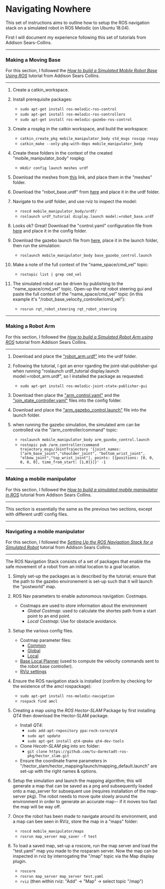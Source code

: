 # Navigating Nowhere

This set of instructions aims to outline how to setup the ROS navigation stack on a simulated robot in ROS Melodic (on Ubuntu 18.04). 

First I will document my experience following this set of tutorials from Addison Sears-Collins.

---
### Making a Moving Base

For this section, I followed the *[How to build a Simulated Mobile Robot Base Using ROS](https://automaticaddison.com/how-to-build-a-simulated-mobile-robot-base-using-ros/)* tutorial from Addison Sears Collins.

---

1) Create a catkin_workspace.

2) Install prerequisite packages:
     - `sudo apt-get install ros-melodic-ros-control`
     - `sudo apt-get install ros-melodic-ros-controllers`
     - `sudo apt-get install ros-melodic-gazebo-ros-control` 

3) Create a rospkg in the catkin workspace, and build the workspace:
     - `catkin_create_pkg mobile_manipulator_body std_msgs roscpp rospy`
     - `catkin_make --only-pkg-with-deps mobile_manipulator_body`

4) Create these folders in the context of the created "mobile_manipulator_body" rospkg:
      - `mkdir config launch meshes urdf`

5) Download the meshes from [this](https://drive.google.com/drive/folders/1-NTb0bWy1NfOFHB96pBzhM4gDQA02zE-?usp=sharing) link, and place them in the "meshes" folder.

6) Download the "robot_base.urdf" from [here](https://drive.google.com/drive/folders/1oX9Eyd1fKWX1HOQfMhK5aJoHKeJjznzM?usp=sharing) and place it in the urdf folder.

7) Navigate to the urdf folder, and use rviz to inspect the model:
   - `roscd mobile_manipulator_body/urdf/`
   - `roslaunch urdf_tutorial display.launch model:=robot_base.urdf`

8) Looks ok? Great! Download the "control.yaml" configuration file from [here](https://drive.google.com/drive/folders/1UlkrsKflhNXCpGrL4QA26yL3ezgKfteg?usp=sharing) and place it in the config folder.

9) Download the gazebo launch file from [here](https://drive.google.com/drive/folders/1Acv58Up41u5pYDM5yE1jru_YoVbn_rCl?usp=sharing), place it in the launch folder, then run the simulation:
   - `roslaunch mobile_manipulator_body base_gazebo_control.launch`

10) Make a note of the full context of the "name_space/cmd_vel" topic:
    - `rostopic list | grep cmd_vel`

11) The simulated robot can be driven by publishing to the "name_space/cmd_vel" topic. Open-up the rqt robot steering gui and paste the full context of the "name_space/cmd_vel" topic (in this example it's "/robot_base_velocity_controller/cmd_vel"):
    - `rosrun rqt_robot_steering rqt_robot_steering`

---
### Making a Robot Arm
For this section, I followed the *[How to build a Simulated Robot Arm using ROS](https://automaticaddison.com/how-to-build-a-simulated-robot-arm-using-ros/)* tutorial from Addison Sears Collins.

---

1) Download and place the ["robot_arm.urdf"](https://drive.google.com/drive/folders/1oX9Eyd1fKWX1HOQfMhK5aJoHKeJjznzM?usp=sharing) into the urdf folder.

2) Following the tutorial, I got an error rgarding the joint-stat-publisher-gui when running "roslaunch urdf_tutorial display.launch model:=robot_arm.urdf", so I installed the package as requested:
   - `sudo apt-get install ros-melodic-joint-state-publisher-gui`

3) Download then place the ["arm_control.yaml"](https://drive.google.com/drive/folders/1UlkrsKflhNXCpGrL4QA26yL3ezgKfteg?usp=sharing) and the ["join_state_controller.yaml"](https://drive.google.com/drive/folders/1UlkrsKflhNXCpGrL4QA26yL3ezgKfteg?usp=sharing) files into the config folder.

4) Download and place the ["arm_gazebo_control.launch"](https://drive.google.com/drive/folders/1Acv58Up41u5pYDM5yE1jru_YoVbn_rCl?usp=sharing) file into the launch folder.

5) when running the gazebo simulation, the simulated arm can be controlled via the "/arm_controller/command" topic:
   - `roslaunch mobile_manipulator_body arm_gazebo_control.launch`
   - `rostopic pub /arm_controller/command trajectory_msgs/JointTrajectory '{joint_names: ["arm_base_joint","shoulder_joint", "bottom_wrist_joint", "elbow_joint","top_wrist_joint"], points: [{positions: [0, 0, 0, 0, 0], time_from_start: [1,0]}]}' -1`


---
### Making a mobile manipulator
 For this section, I followed the [_How to build a simulated mobile manipulator in ROS_](https://automaticaddison.com/how-to-build-a-simulated-mobile-manipulator-using-ros/) tutorial from Addison Sears Collins.

---
This section is essentially the same as the previous two sections, except with different urdf/ config files.

---
### Navigating a mobile manipulator
For this section, I followed the [_Setting Up the ROS Navigation Stack for a Simulated Robot_](https://automaticaddison.com/setting-up-the-ros-navigation-stack-for-a-simulated-robot/) tutorial from Addison Sears Collins.

---

The ROS Navigation Stack consists of a set of packages that enable the safe movement of a robot from an initial location to a goal location.

1) Simply set-up the packages as is described by the tutorial; ensure that the path to the gazebo environement is set-up such that it will launch the "postworld" map.

2) ROS Nav parameters to enable autonomous navigation: Costmaps.
   - Costmaps are used to store information about the environment
     - *Global Costmap*: used to calculate the shortes path from a start point to an end point.
     - *Local Costmap*: Use for obstacle avoidance.

3) Setup the various config files.
   - Costmap parameter files:
     - [Common](https://drive.google.com/file/d/1uBClSpjCtTPbDtAD-Ae13RcL40cx16eg/view?usp=sharing)
     - [Global](https://drive.google.com/file/d/1kv2ZKEFp2YUHZ7K_TjOKDYSFzBnNuPmW/view?usp=sharing)
     - [Local](https://drive.google.com/file/d/1L1mO2myoFKJtZhCnDSeWHwnLMzH3Y9Cg/view?usp=sharing)
   - [Base Local Planner](https://drive.google.com/file/d/1_2LhNDF9nPPzDSN-RKUuhPuYMZXGYmZS/view?usp=sharing) (used to compute the velocity commands sent to the robot base controller).
   - [RViz settings](https://drive.google.com/file/d/1HO_udwH6aVXy1Ym209lBYSC7msYtIrOG/view?usp=sharing)

4) Ensure the ROS navigation stack is installed (confirm by checking for the existence of the amcl rospackage):
   - `sudo apt-get install ros-melodic-navigation`
   - `rospack find amcl`

5) Creating a map using the *ROS Hector-SLAM* Package by first installing *QT4* then download the Hector-SLAM package.
   - Install *QT4*:
     - `sudo add-apt-repository ppa:rock-core/qt4`
     - `sudo apt update`
     - `sudo apt-get install qt4-qmake qt4-dev-tools`
   - Clone *Hecotr-SLAM* pkg into src folder:
     - `git clone https://github.com/tu-darmstadt-ros-pkg/hector_slam.git`
   - Ensure the coordinate frame parameters in "/hector_slam/hector_mapping/launch/mapping_default.launch" are set-up with the right names & options.

6) Setup the simulation and launch the mapping algorithm; this will generate a map that can be saved as a png and subsequently loaded onto a map_server for subsequent use (requires installation of the map-server pkg). The robot needs to move quite slowly around the environment in order to generate an accurate map-- if it moves too fast the map will be way off.

7) Once the robot has been made to navigate around its environment, and a map can bee seen in RViz, store the map in a "maps" folder:
   - `roscd mobile_manipulator/maps`
   - `rosrun map_server map_saver -f test`

8) To load a saved map, set-up a roscore, run the map server and load the "test.yaml" map you made to the rosparam server. Now the map can be inspected in rviz by interrogating the "/map" topic via the Map display plugin.
   - `roscore`
   - `rosrun map_server map_server test.yaml`
   - `rviz` (then within rviz: "Add" -> "Map" -> select topic "/map")
